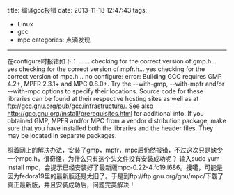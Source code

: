 title: 编译gcc报错
date: 2013-11-18 12:47:43
tags: 
- Linux
- gcc
- mpc
categories: 点滴发现
---

在configure时报错如下：
……
checking for the correct version of gmp.h... yes 
checking for the correct version of mpfr.h... yes 
checking for the correct version of mpc.h... no 
configure: error: Building GCC requires GMP 4.2+, MPFR 2.3.1+ and MPC 0.8.0+. 
Try the --with-gmp, --with-mpfr and/or --with-mpc options to specify 
their locations.  Source code for these libraries can be found at 
their respective hosting sites as well as at 
ftp://gcc.gnu.org/pub/gcc/infrastructure/.  See also 
http://gcc.gnu.org/install/prerequisites.html for additional info.  If 
you obtained GMP, MPFR and/or MPC from a vendor distribution package, 
make sure that you have installed both the libraries and the header 
files.  They may be located in separate packages. 

照着网上的解决办法，安装了gmp，mpfr，mpc后仍然报错，不过这次只是缺少一个mpc.h，很奇怪，为什么只有这个头文件没有安装成功呢？
输入sudo yum install mpc，会提示已经安装好了最新版mpc-0.22-4.fc19.i686。捜噶，可能是因为fedora19里的最新版还是太旧了。于是到ftp://ftp.gnu.org/gnu/mpc/下载了真正最新版，并且安装成功后，问题完美解决！
